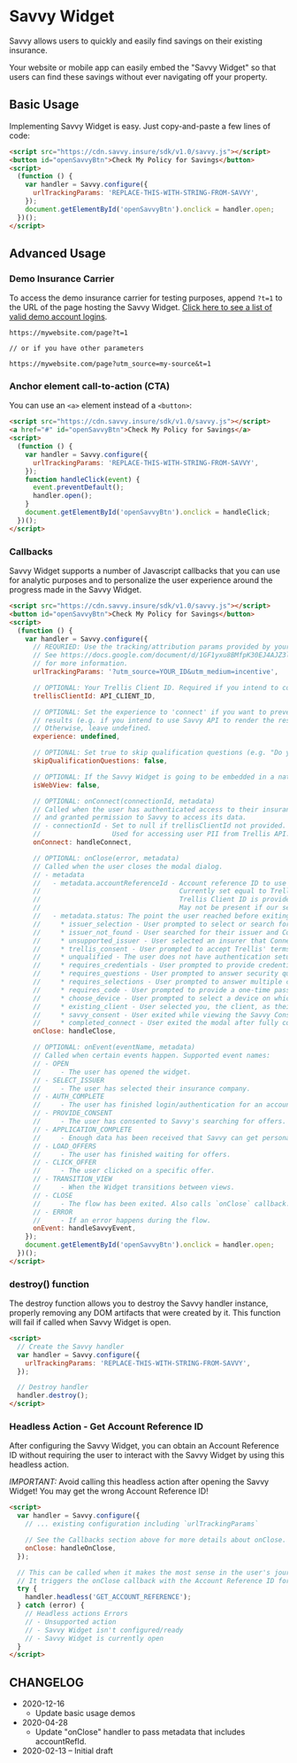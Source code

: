 # Savvy Widget

Savvy allows users to quickly and easily find savings on their existing insurance.

Your website or mobile app can easily embed the "Savvy Widget" so that users can find these savings without ever navigating off your property.

## Basic Usage

Implementing Savvy Widget is easy. Just copy-and-paste a few lines of code:

```html
<script src="https://cdn.savvy.insure/sdk/v1.0/savvy.js"></script>
<button id="openSavvyBtn">Check My Policy for Savings</button>
<script>
  (function () {
    var handler = Savvy.configure({
      urlTrackingParams: 'REPLACE-THIS-WITH-STRING-FROM-SAVVY',
    });
    document.getElementById('openSavvyBtn').onclick = handler.open;
  })();
</script>
```

## Advanced Usage

### Demo Insurance Carrier

To access the demo insurance carrier for testing purposes, append `?t=1` to the URL of the page hosting the Savvy Widget. [Click here to see a list of valid demo account logins](https://docs.google.com/spreadsheets/d/1a0NPlQ87W6mhACQvPPOX97cN4vHLYyy-TNNBnEz6stg/edit#gid=0).

```
https://mywebsite.com/page?t=1

// or if you have other parameters

https://mywebsite.com/page?utm_source=my-source&t=1
```

### Anchor element call-to-action (CTA)

You can use an `<a>` element instead of a `<button>`:

```html
<script src="https://cdn.savvy.insure/sdk/v1.0/savvy.js"></script>
<a href="#" id="openSavvyBtn">Check My Policy for Savings</a>
<script>
  (function () {
    var handler = Savvy.configure({
      urlTrackingParams: 'REPLACE-THIS-WITH-STRING-FROM-SAVVY',
    });
    function handleClick(event) {
      event.preventDefault();
      handler.open();
    }
    document.getElementById('openSavvyBtn').onclick = handleClick;
  })();
</script>
```

### Callbacks

Savvy Widget supports a number of Javascript callbacks that you can use for analytic purposes and to personalize the user experience around the progress made in the Savvy Widget.

```html
<script src="https://cdn.savvy.insure/sdk/v1.0/savvy.js"></script>
<button id="openSavvyBtn">Check My Policy for Savings</button>
<script>
  (function () {
    var handler = Savvy.configure({
      // REQURIED: Use the tracking/attribution params provided by your contact at Savvy.
      // See https://docs.google.com/document/d/1GF1yxu8BMfpK30EJ4AJZ3lhVuX_6Ae0Cdi2LPXAiAqY
      // for more information.
      urlTrackingParams: '?utm_source=YOUR_ID&utm_medium=incentive',

      // OPTIONAL: Your Trellis Client ID. Required if you intend to collect end-user PII.
      trellisClientId: API_CLIENT_ID,

      // OPTIONAL: Set the experience to 'connect' if you want to prevent Savvy SDK from displaying
      // results (e.g. if you intend to use Savvy API to render the results natively).
      // Otherwise, leave undefined.
      experience: undefined,

      // OPTIONAL: Set true to skip qualification questions (e.g. "Do you remember your login?") prior to the credentials page.
      skipQualificationQuestions: false,

      // OPTIONAL: If the Savvy Widget is going to be embedded in a native web view, set isWebView: true
      isWebView: false,

      // OPTIONAL: onConnect(connectionId, metadata)
      // Called when the user has authenticated access to their insurance account
      // and granted permission to Savvy to access its data.
      // - connectionId - Set to null if trellisClientId not provided.
      //                  Used for accessing user PII from Trellis API.
      onConnect: handleConnect,

      // OPTIONAL: onClose(error, metadata)
      // Called when the user closes the modal dialog.
      // - metadata
      //   - metadata.accountReferenceId - Account reference ID to use for searching Savvy.
      //                                   Currently set equal to Trellis Connection ID when
      //                                   Trellis Client ID is provided.
      //                                   May not be present if our servers could not be reached.
      //   - metadata.status: The point the user reached before exiting the Connect flow. One of the following values:
      //     * issuer_selection - User prompted to select or search for their current issuer
      //     * issuer_not_found - User searched for their issuer and Connect found no results
      //     * unsupported_issuer - User selected an insurer that Connect does not support
      //     * trellis_consent - User prompted to accept Trellis' terms and conditions
      //     * unqualified - The user does not have authentication setup with his or her insurer (e.g. has no login)
      //     * requires_credentials - User prompted to provide credentials for the selected issuer
      //     * requires_questions - User prompted to answer security questions
      //     * requires_selections - User prompted to answer multiple choice question(s)
      //     * requires_code - User prompted to provide a one-time passcode
      //     * choose_device - User prompted to select a device on which to receive a one-time passcode
      //     * existing_client - User selected you, the client, as their current issuer
      //     * savvy_consent - User exited while viewing the Savvy Consent Screen
      //     * completed_connect - User exited the modal after fully connecting their account
      onClose: handleClose,

      // OPTIONAL: onEvent(eventName, metadata)
      // Called when certain events happen. Supported event names:
      // - OPEN
      //     - The user has opened the widget.
      // - SELECT_ISSUER
      //     - The user has selected their insurance company.
      // - AUTH_COMPLETE
      //     - The user has finished login/authentication for an account.
      // - PROVIDE_CONSENT
      //     - The user has consented to Savvy's searching for offers.
      // - APPLICATION_COMPLETE
      //     - Enough data has been received that Savvy can get personalized offers.
      // - LOAD_OFFERS
      //     - The user has finished waiting for offers.
      // - CLICK_OFFER
      //     - The user clicked on a specific offer.
      // - TRANSITION_VIEW
      //     - When the Widget transitions between views.
      // - CLOSE
      //     - The flow has been exited. Also calls `onClose` callback.
      // - ERROR
      //     - If an error happens during the flow.
      onEvent: handleSavvyEvent,
    });
    document.getElementById('openSavvyBtn').onclick = handler.open;
  })();
</script>
```

### destroy() function

The destroy function allows you to destroy the Savvy handler instance, properly removing any DOM artifacts that were created by it. This function will fail if called when Savvy Widget is open.

```html
<script>
  // Create the Savvy handler
  var handler = Savvy.configure({
    urlTrackingParams: 'REPLACE-THIS-WITH-STRING-FROM-SAVVY',
  });

  // Destroy handler
  handler.destroy();
</script>
```

### Headless Action - Get Account Reference ID

After configuring the Savvy Widget, you can obtain an Account Reference ID without requiring the user to interact with the Savvy Widget by using this headless action.

_IMPORTANT:_ Avoid calling this headless action after opening the Savvy Widget! You may get the wrong Account Reference ID!

```html
<script>
  var handler = Savvy.configure({
    // ... existing configuration including `urlTrackingParams`

    // See the Callbacks section above for more details about onClose.
    onClose: handleOnClose,
  });

  // This can be called when it makes the most sense in the user's journey.
  // It triggers the onClose callback with the Account Reference ID for the user.
  try {
    handler.headless('GET_ACCOUNT_REFERENCE');
  } catch (error) {
    // Headless actions Errors
    // - Unsupported action
    // - Savvy Widget isn't configured/ready
    // - Savvy Widget is currently open
  }
</script>
```

## CHANGELOG

- 2020-12-16
  - Update basic usage demos
- 2020-04-28
  - Update "onClose" handler to pass metadata that includes accountRefId.
- 2020-02-13 – Initial draft

